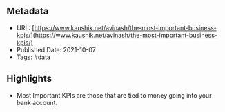 ## Metadata
* URL: [https://www.kaushik.net/avinash/the-most-important-business-kpis/](https://www.kaushik.net/avinash/the-most-important-business-kpis/)
* Published Date: 2021-10-07
* Tags: #data

## Highlights
* Most Important KPIs are those that are tied to money going into your bank account.
